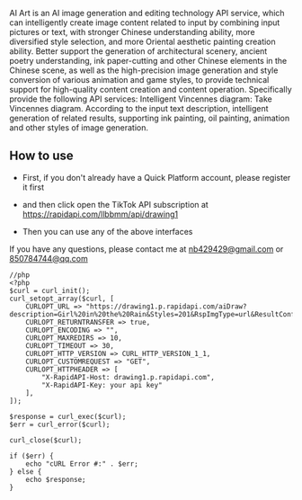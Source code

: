 AI Art is an AI image generation and editing technology API service, which can intelligently create image content related to input by combining input pictures or text, with stronger Chinese understanding ability, more diversified style selection, and more Oriental aesthetic painting creation ability. Better support the generation of architectural scenery, ancient poetry understanding, ink paper-cutting and other Chinese elements in the Chinese scene, as well as the high-precision image generation and style conversion of various animation and game styles, to provide technical support for high-quality content creation and content operation.
Specifically provide the following API services:
Intelligent Vincennes diagram: Take Vincennes diagram. According to the input text description, intelligent generation of related results, supporting ink painting, oil painting, animation and other styles of image generation.


## How to use

- First, if you don't already have a Quick Platform account, please register it first

- and then click open the TikTok API subscription at https://rapidapi.com/llbbmm/api/drawing1 

- Then you can use any of the above interfaces

If you have any questions, please contact me at nb429429@gmail.com or 850784744@qq.com

```angular
//php
<?php
$curl = curl_init();
curl_setopt_array($curl, [
	CURLOPT_URL => "https://drawing1.p.rapidapi.com/aiDraw?description=Girl%20in%20the%20Rain&Styles=201&RspImgType=url&ResultConfig=768%3A768",
	CURLOPT_RETURNTRANSFER => true,
	CURLOPT_ENCODING => "",
	CURLOPT_MAXREDIRS => 10,
	CURLOPT_TIMEOUT => 30,
	CURLOPT_HTTP_VERSION => CURL_HTTP_VERSION_1_1,
	CURLOPT_CUSTOMREQUEST => "GET",
	CURLOPT_HTTPHEADER => [
		"X-RapidAPI-Host: drawing1.p.rapidapi.com",
		"X-RapidAPI-Key: your api key"
	],
]);

$response = curl_exec($curl);
$err = curl_error($curl);

curl_close($curl);

if ($err) {
	echo "cURL Error #:" . $err;
} else {
	echo $response;
}

```
